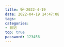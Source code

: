 ```yaml
---
title: 好-2022-4-19
date: 2022-04-19 14:47:08
tags:
categories:
- 日记
top: true
password: 123456
---
```

